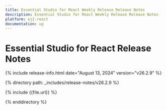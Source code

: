 ```yaml
---
title: Essential Studio for React Weekly Release Release Notes  
description: Essential Studio for React Weekly Release Release Notes  
platform: ej2-react
documentation: ug
---
```


# Essential Studio for React  Release Notes  

{% include release-info.html date="August 13, 2024"  version="v26.2.9" %}

{% directory path: _includes/release-notes/v26.2.9 %}

{% include {{file.url}} %}

{% enddirectory %}